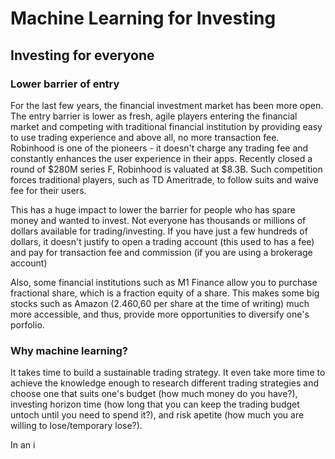 # Machine Learning for Investing

## Investing for everyone

### Lower barrier of entry

For the last few years, the financial investment market has been more open. The entry barrier is lower as fresh, agile players entering the financial market and competing with traditional financial institution by providing easy to use trading experience and above all, no more transaction fee. Robinhood is one of the pioneers - it doesn't charge any trading fee and constantly enhances the user experience in their apps. Recently closed a round of $280M series F, Robinhood is valuated at $8.3B. Such competition forces traditional players, such as TD Ameritrade, to follow suits and waive fee for their users.

This has a huge impact to lower the barrier for people who has spare money and wanted to invest. Not everyone has thousands or millions of dollars available for trading/investing. If you have just a few hundreds of dollars, it doesn't justify to open a trading account (this used to has a fee) and pay for transaction fee and commission (if you are using a brokerage account)

Also, some financial institutions such as M1 Finance allow you to purchase fractional share, which is a fraction equity of a share. This makes some big stocks such as Amazon (2.460,60 per share at the time of writing) much more accessible, and thus, provide more opportunities to diversify one's porfolio.

### Why machine learning?

It takes time to build a sustainable trading strategy. It even take more time to achieve the knowledge enough to research different trading strategies and choose one that suits one's budget (how much money do you have?), investing horizon time (how long that you can keep the trading budget untoch until you need to spend it?), and risk apetite (how much you are willing to lose/temporary lose?).

In an i
